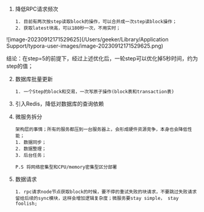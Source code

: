 1. 降低RPC请求频次

    ```
    1. 目前有两次按step读取block的操作，可以合并成一次step读block操作；
    2. 获取latest块高，可以180秒一次，不用实时；
    ```

![image-20230912171529625](/Users/geeker/Library/Application Support/typora-user-images/image-20230912171529625.png)

结论：在step=5的前提下，经过上述优化后，一轮step可以优化掉5秒时间，约为step的值；



2. 数据库批量更新

    ```
    1. 一个Step的block和交易，一次写原子操作(block表和transaction表)
    ```



3. 引入Redis，降低对数据库的查询依赖



4. 微服务拆分

    ```
    架构层的事情；所有的服务都压到一台服务器上，会形成硬件资源竞争，本身也会降低性能；
    1. 数据同步；
    2. 数据整理；
    3. 后台任务；
    
    P.S 将网络密集型和CPU/memory密集型区分部署
    ```
    



5. 数据请求

    ```
    1. rpc请求node节点获取block的时候，要不停的重试失败的块请求，不要跳过失败请求留给后续的sync模块，这样会增加逻辑复杂度；微服务要stay simple， stay foolish;
    ```
